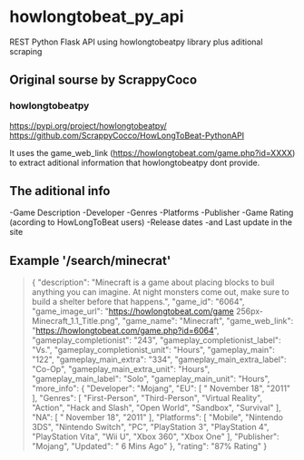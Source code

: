# howlongtobeat_py_api
REST Python Flask API using howlongtobeatpy library plus aditional scraping 

## Original sourse by ScrappyCoco
### howlongtobeatpy
https://pypi.org/project/howlongtobeatpy/
https://github.com/ScrappyCocco/HowLongToBeat-PythonAPI


It uses the game_web_link (https://howlongtobeat.com/game.php?id=XXXX) to extract aditional information that howlongtobeatpy dont provide.

## The aditional info
-Game Description
-Developer
-Genres
-Platforms
-Publisher
-Game Rating (acording to HowLongToBeat users)
-Release dates
-and Last update in the site

## Example '/search/minecrat'
>{
>    "description": "Minecraft is a game about placing blocks to buil anything you can imagine. At night monsters come out, make sure to build a shelter before that happens.",
>    "game_id": "6064",
>    "game_image_url": "https://howlongtobeat.com/game   256px-Minecraft_1.1_Title.png",
>    "game_name": "Minecraft",
>    "game_web_link": "https://howlongtobeat.com/game.php?id=6064",
>    "gameplay_completionist": "243",
>    "gameplay_completionist_label": "Vs.",
>    "gameplay_completionist_unit": "Hours",
>    "gameplay_main": "122",
>    "gameplay_main_extra": "334",
>    "gameplay_main_extra_label": "Co-Op",
>    "gameplay_main_extra_unit": "Hours",
>    "gameplay_main_label": "Solo",
>    "gameplay_main_unit": "Hours",
>    "more_info": {
>      "Developer": "Mojang",
>      "EU": [
>        " November 18",
>        "2011"
>      ],
>      "Genres": [
>        "First-Person",
>        "Third-Person",
>        "Virtual Reality",
>        "Action",
>        "Hack and Slash",
>        "Open World",
>        "Sandbox",
>        "Survival"
>      ],
>      "NA": [
>        " November 18",
>        "2011"
>      ],
>      "Platforms": [
>        "Mobile",
>        "Nintendo 3DS",
>        "Nintendo Switch",
>        "PC",
>        "PlayStation 3",
>        "PlayStation 4",
>        "PlayStation Vita",
>        "Wii U",
>        "Xbox 360",
>        "Xbox One"
>      ],
>      "Publisher": "Mojang",
>      "Updated": " 6 Mins Ago"
>    },
>    "rating": "87% Rating"
>}
